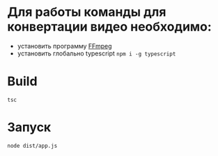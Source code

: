# Для работы команды для конвертации видео необходимо:

- установить программу [FFmpeg](https://ffmpeg.org/)
- установить глобально typescript
  `npm i -g typescript`

# Build
`tsc`

# Запуск 
`node dist/app.js`
